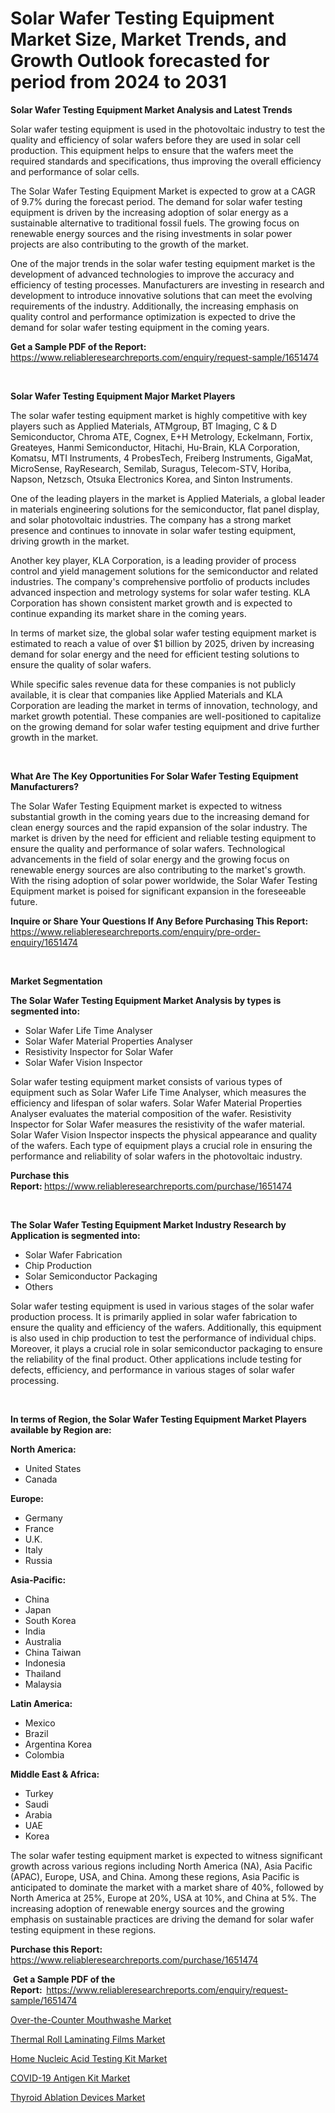 <p><h1>Solar Wafer Testing Equipment Market Size, Market Trends, and Growth Outlook forecasted for period from 2024 to 2031</h1></p><p><strong>Solar Wafer Testing Equipment Market Analysis and Latest Trends</strong></p>
<p><p>Solar wafer testing equipment is used in the photovoltaic industry to test the quality and efficiency of solar wafers before they are used in solar cell production. This equipment helps to ensure that the wafers meet the required standards and specifications, thus improving the overall efficiency and performance of solar cells.</p><p>The Solar Wafer Testing Equipment Market is expected to grow at a CAGR of 9.7% during the forecast period. The demand for solar wafer testing equipment is driven by the increasing adoption of solar energy as a sustainable alternative to traditional fossil fuels. The growing focus on renewable energy sources and the rising investments in solar power projects are also contributing to the growth of the market.</p><p>One of the major trends in the solar wafer testing equipment market is the development of advanced technologies to improve the accuracy and efficiency of testing processes. Manufacturers are investing in research and development to introduce innovative solutions that can meet the evolving requirements of the industry. Additionally, the increasing emphasis on quality control and performance optimization is expected to drive the demand for solar wafer testing equipment in the coming years.</p></p>
<p><strong>Get a Sample PDF of the Report:&nbsp;</strong> <a href="https://www.reliableresearchreports.com/enquiry/request-sample/1651474">https://www.reliableresearchreports.com/enquiry/request-sample/1651474</a></p>
<p>&nbsp;</p>
<p><strong>Solar Wafer Testing Equipment Major Market Players</strong></p>
<p><p>The solar wafer testing equipment market is highly competitive with key players such as Applied Materials, ATMgroup, BT Imaging, C & D Semiconductor, Chroma ATE, Cognex, E+H Metrology, Eckelmann, Fortix, Greateyes, Hanmi Semiconductor, Hitachi, Hu-Brain, KLA Corporation, Komatsu, MTI Instruments, 4 ProbesTech, Freiberg Instruments, GigaMat, MicroSense, RayResearch, Semilab, Suragus, Telecom-STV, Horiba, Napson, Netzsch, Otsuka Electronics Korea, and Sinton Instruments.</p><p>One of the leading players in the market is Applied Materials, a global leader in materials engineering solutions for the semiconductor, flat panel display, and solar photovoltaic industries. The company has a strong market presence and continues to innovate in solar wafer testing equipment, driving growth in the market. </p><p>Another key player, KLA Corporation, is a leading provider of process control and yield management solutions for the semiconductor and related industries. The company's comprehensive portfolio of products includes advanced inspection and metrology systems for solar wafer testing. KLA Corporation has shown consistent market growth and is expected to continue expanding its market share in the coming years.</p><p>In terms of market size, the global solar wafer testing equipment market is estimated to reach a value of over $1 billion by 2025, driven by increasing demand for solar energy and the need for efficient testing solutions to ensure the quality of solar wafers.</p><p>While specific sales revenue data for these companies is not publicly available, it is clear that companies like Applied Materials and KLA Corporation are leading the market in terms of innovation, technology, and market growth potential. These companies are well-positioned to capitalize on the growing demand for solar wafer testing equipment and drive further growth in the market.</p></p>
<p>&nbsp;</p>
<p><strong>What Are The Key Opportunities For Solar Wafer Testing Equipment Manufacturers?</strong></p>
<p><p>The Solar Wafer Testing Equipment market is expected to witness substantial growth in the coming years due to the increasing demand for clean energy sources and the rapid expansion of the solar industry. The market is driven by the need for efficient and reliable testing equipment to ensure the quality and performance of solar wafers. Technological advancements in the field of solar energy and the growing focus on renewable energy sources are also contributing to the market's growth. With the rising adoption of solar power worldwide, the Solar Wafer Testing Equipment market is poised for significant expansion in the foreseeable future.</p></p>
<p><strong>Inquire or Share Your Questions If Any Before Purchasing This Report:</strong> <a href="https://www.reliableresearchreports.com/enquiry/pre-order-enquiry/1651474">https://www.reliableresearchreports.com/enquiry/pre-order-enquiry/1651474</a></p>
<p>&nbsp;</p>
<p><strong>Market Segmentation</strong></p>
<p><strong>The Solar Wafer Testing Equipment Market Analysis by types is segmented into:</strong></p>
<p><ul><li>Solar Wafer Life Time Analyser</li><li>Solar Wafer Material Properties Analyser</li><li>Resistivity Inspector for Solar Wafer</li><li>Solar Wafer Vision Inspector</li></ul></p>
<p><p>Solar wafer testing equipment market consists of various types of equipment such as Solar Wafer Life Time Analyser, which measures the efficiency and lifespan of solar wafers. Solar Wafer Material Properties Analyser evaluates the material composition of the wafer. Resistivity Inspector for Solar Wafer measures the resistivity of the wafer material. Solar Wafer Vision Inspector inspects the physical appearance and quality of the wafers. Each type of equipment plays a crucial role in ensuring the performance and reliability of solar wafers in the photovoltaic industry.</p></p>
<p><strong>Purchase this Report:&nbsp;</strong><a href="https://www.reliableresearchreports.com/purchase/1651474">https://www.reliableresearchreports.com/purchase/1651474</a></p>
<p>&nbsp;</p>
<p><strong>The Solar Wafer Testing Equipment Market Industry Research by Application is segmented into:</strong></p>
<p><ul><li>Solar Wafer Fabrication</li><li>Chip Production</li><li>Solar Semiconductor Packaging</li><li>Others</li></ul></p>
<p><p>Solar wafer testing equipment is used in various stages of the solar wafer production process. It is primarily applied in solar wafer fabrication to ensure the quality and efficiency of the wafers. Additionally, this equipment is also used in chip production to test the performance of individual chips. Moreover, it plays a crucial role in solar semiconductor packaging to ensure the reliability of the final product. Other applications include testing for defects, efficiency, and performance in various stages of solar wafer processing.</p></p>
<p>&nbsp;</p>
<p><strong>In terms of Region, the Solar Wafer Testing Equipment Market Players available by Region are:</strong></p>
<p>
    <p> <strong> North America: </strong>
        <ul>
            <li>United States</li>
            <li>Canada</li>
        </ul>
        </p> 
    <p> <strong> Europe: </strong>
        <ul>
            <li>Germany</li>
            <li>France</li>
            <li>U.K.</li>
            <li>Italy</li>
            <li>Russia</li>
        </ul>
        </p> 
    <p> <strong> Asia-Pacific: </strong>
        <ul>
            <li>China</li>
            <li>Japan</li>
            <li>South Korea</li>
            <li>India</li>
            <li>Australia</li>
            <li>China Taiwan</li>
            <li>Indonesia</li>
            <li>Thailand</li>
            <li>Malaysia</li>
        </ul>
        </p> 
    <p> <strong> Latin America: </strong>
        <ul>
            <li>Mexico</li>
            <li>Brazil</li>
            <li>Argentina Korea</li>
            <li>Colombia</li>
        </ul>
        </p> 
    <p> <strong> Middle East & Africa: </strong>
        <ul>
            <li>Turkey</li>
            <li>Saudi</li>
            <li>Arabia</li>
            <li>UAE</li>
            <li>Korea</li>
        </ul>
    </p>
    </p>
<p><p>The solar wafer testing equipment market is expected to witness significant growth across various regions including North America (NA), Asia Pacific (APAC), Europe, USA, and China. Among these regions, Asia Pacific is anticipated to dominate the market with a market share of 40%, followed by North America at 25%, Europe at 20%, USA at 10%, and China at 5%. The increasing adoption of renewable energy sources and the growing emphasis on sustainable practices are driving the demand for solar wafer testing equipment in these regions.</p></p>
<p><strong>Purchase this Report: </strong><a href="https://www.reliableresearchreports.com/purchase/1651474">https://www.reliableresearchreports.com/purchase/1651474</a></p>
<p>&nbsp;<strong>Get a Sample PDF of the Report:&nbsp;&nbsp;</strong><a href="https://www.reliableresearchreports.com/enquiry/request-sample/1651474">https://www.reliableresearchreports.com/enquiry/request-sample/1651474</a></p>
<p><strong></strong></p>
<p><p><a href="https://github.com/biheemgalvinlouises6hokrh3h/Market-Research-Report-List-1/blob/main/over-the-counter-mouthwashe-market.md">Over-the-Counter Mouthwashe Market</a></p><p><a href="https://github.com/bentleemidoriestelle7o/Market-Research-Report-List-1/blob/main/thermal-roll-laminating-films-market.md">Thermal Roll Laminating Films Market</a></p><p><a href="https://medium.com/@catherinemartinez15/home-nucleic-acid-testing-kit-market-comprehensive-assessment-by-type-application-and-geography-6271fce2340d">Home Nucleic Acid Testing Kit Market</a></p><p><a href="https://medium.com/@catherinemartinez15/covid-19-antigen-kit-market-share-evolution-and-market-growth-trends-2024-2031-e2b79358d0d5">COVID-19 Antigen Kit Market</a></p><p><a href="https://medium.com/@loririce03/thyroid-ablation-devices-market-size-and-market-trends-complete-industry-overview-2024-to-2031-c533a2075d72">Thyroid Ablation Devices Market</a></p></p>